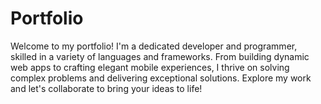# Portfolio
 
Welcome to my portfolio! I'm a dedicated developer and programmer, skilled in a variety of languages and frameworks. From building dynamic web apps to crafting elegant mobile experiences, I thrive on solving complex problems and delivering exceptional solutions. Explore my work and let's collaborate to bring your ideas to life!
